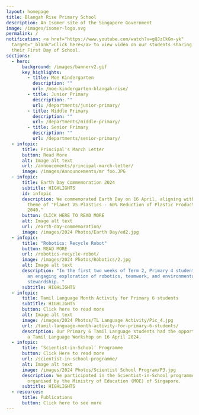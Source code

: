 ```yaml
---
layout: homepage
title: Blangah Rise Primary School
description: An Isomer site of the Singapore Government
image: /images/isomer-logo.svg
permalink: /
notification: <a href="https://www.youtube.com/watch?v=gQJzCkGm-yk"
  target="_blank">Click here</a> to view video on our students sharing about
  their First Day of School.
sections:
  - hero:
      background: /images/bannerv2.gif
      key_highlights:
        - title: Moe Kindergarten
          description: ""
          url: /moe-kindergarten-blangah-rise/
        - title: Junior Primary
          description: ""
          url: /departments/junior-primary/
        - title: Middle Primary
          description: ""
          url: /departments/middle-primary/
        - title: Senior Primary
          description: ""
          url: /departments/senior-primary/
  - infopic:
      title: Principal's March Letter
      button: Read More
      alt: Image alt text
      url: /annoucements/principal-march-letter/
      image: /images/Announcements/mr foo.JPG
  - infopic:
      title: Earth Day Commemoration 2024
      subtitle: HIGHLIGHTS
      id: infopic
      description: We commemorated Earth Day on 16 April, aligning with the global
        theme of "Planet VS Plastics - 60% Reduction of Plastic Production by
        2040."
      button: CLICK HERE TO READ MORE
      alt: Image alt text
      url: /earth-day-commemoration/
      image: /images/2024 Photos/Earth Day/ed2.jpg
  - infopic:
      title: "Robotics: Recycle Robot"
      button: READ MORE
      url: /robotics-recycle-robot/
      image: /images/2024 Photos/Robotics/2.jpg
      alt: Image alt text
      description: "In the first two weeks of Term 2, Primary 4 students embarked upon
        an engaging exploration of robotics, teamwork, and environmental
        stewardship. "
      subtitle: HIGHLIGHTS
  - infopic:
      title: Tamil Language Month Activity for Primary 6 students
      subtitle: HIGHLIGHTS
      button: Click here to read more
      alt: Image alt text
      image: /images/2024 Photos/TL Language Activity/Pic_4.jpg
      url: /tamil-language-month-activity-for-primary-6-students/
      description: Our Primary 6 Tamil Language students had the opportunity to attend
        a Tamil Language Workshop on 16 April 2024.
  - infopic:
      title: ‘Scientist-in-School’ Programme
      button: Click Here to read more
      url: /scientist-in-school-programme/
      alt: Image alt text
      image: /images/2024 Photos/Scientist School Program/P3.jpg
      description: We participated in the Scientist-in-School programme, an initiative
        organised by the Ministry of Education (MOE) of Singapore.
      subtitle: HIGHLIGHTS
  - resources:
      title: Publications
      button: Click here to see more
---
```

